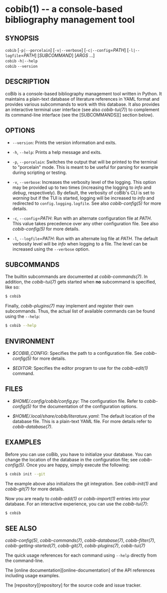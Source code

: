 cobib(1) -- a console-based bibliography management tool
========================================================

## SYNOPSIS

`cobib` [`-p|--porcelain`] [`-v|--verbose`] [`-c|--config`=_PATH_] [`-l|--logfile`=_PATH_] [_SUBCOMMAND_] [_ARGS_ ...]<br>
`cobib` `-h|--help` <br>
`cobib` `--version`

## DESCRIPTION

coBib is a console-based bibliography management tool written in Python.
It maintains a plain-text database of literature references in YAML format and provides various subcommands to work with this database.
It also provides an interactive terminal user interface (see also *cobib-tui(7)*) to complement its command-line interface (see the [SUBCOMMANDS][] section below).

## OPTIONS

  * `--version`:
    Prints the version information and exits.

  * `-h`, `--help`:
    Prints a help message and exits.

  * `-p`, `--porcelain`:
    Switches the output that will be printed to the terminal to "porcelain" mode.
    This is meant to be useful for parsing for example during scripting or testing.

  * `-v`, `--verbose`:
    Increases the verbosity level of the logging.
    This option may be provided up to two times (increasing the logging to _info_ and _debug_, respectively).
    By default, the verbosity of coBib's CLI is set to _warning_ but if the TUI is started, logging will be increased to _info_ and redirected to `config.logging.logfile`.
    See also *cobib-config(5)* for more details.

  * `-c`, `--config`=_PATH_:
    Run with an alternate configuration file at _PATH_.
    This value takes precedence over any other configuration file.
    See also *cobib-config(5)* for more details.

  * `-l`, `--logfile`=_PATH_:
    Run with an alternate log file at _PATH_.
    The default verbosity level will be _info_ when logging to a file.
    The level can be increased using the `--verbose` option.

## SUBCOMMANDS

The builtin subcommands are documented at *cobib-commands(7)*.
In addition, the *cobib-tui(7)* gets started when **no** subcommand is specified, like so:
```bash
$ cobib
```

Finally, *cobib-plugins(7)* may implement and register their own subcommands.
Thus, the actual list of available commands can be found using the `--help`:
```bash
$ cobib --help
```

## ENVIRONMENT

  * _$COBIB_CONFIG_:
    Specifies the path to a configuration file.
    See *cobib-config(5)* for more details.

  * _$EDITOR_:
    Specifies the editor program to use for the *cobib-edit(1)* command.

## FILES

  * _$HOME/.config/cobib/config.py_:
    The configuration file.
    Refer to *cobib-config(5)* for the documentation of the configuration options.

  * _$HOME/.local/share/cobib/literature.yaml_:
    The default location of the database file.
    This is a plain-text YAML file.
    For more details refer to *cobib-database(7)*.

## EXAMPLES

Before you can use coBib, you have to initialize your database.
You can change the location of the database in the configuration file; see *cobib-config(5)*.
Once you are happy, simply execute the following:

```bash
$ cobib init --git
```

The example above also initializes the git integration.
See *cobib-init(1)* and *cobib-git(7)* for more details.

Now you are ready to *cobib-add(1)* or *cobib-import(1)* entries into your database.
For an interactive experience, you can use the *cobib-tui(7)*:

```bash
$ cobib
```

## SEE ALSO

*cobib-config(5)*, *cobib-commands(7)*, *cobib-database(7)*, *cobib-filter(7)*, *cobib-getting-started(7)*, *cobib-git(7)*, *cobib-plugins(7)*, *cobib-tui(7)*

The quick usage references for each command using `--help` directly from the command-line.

The [online documentation][online-documentation] of the API references including usage examples.

The [repository][repository] for the source code and issue tracker.

[//]: # ( vim: set ft=markdown tw=0: )
